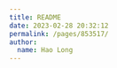 ```yaml
---
title: README
date: 2023-02-28 20:32:12
permalink: /pages/853517/
author: 
  name: Hao Long
---
```

